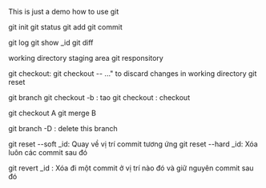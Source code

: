 This is just a demo how to use git

git init
git status
git add 
git commit

git log
git show _id
git diff

working directory
staging area
git responsitory


git checkout: git checkout -- <file>..." to discard changes in working directory
git reset


git branch
git checkout -b <branch>: tao
git checkout <branch>: checkout

git checkout A
git merge B

git branch -D <branch>: delete this branch

git reset --soft _id: Quay về vị trí commit tương ứng
git reset --hard _id: Xóa luôn các commit sau đó


git revert _id : Xóa đi một commit ở vị trí nào đó và giữ nguyên commit sau đó
